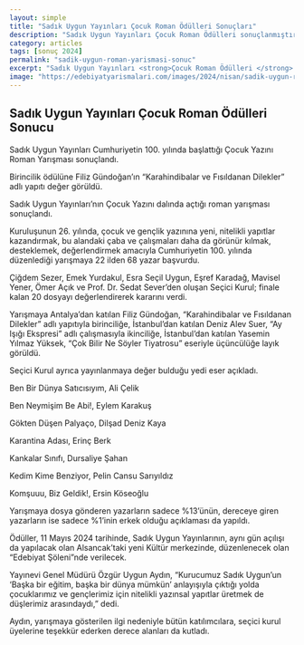 ```yaml
---
layout: simple
title: "Sadık Uygun Yayınları Çocuk Roman Ödülleri Sonuçları"
description: "Sadık Uygun Yayınları Çocuk Roman Ödülleri sonuçlanmıştır."
category: articles
tags: [sonuç 2024]
permalink: "sadik-uygun-roman-yarismasi-sonuc"
excerpt: "Sadık Uygun Yayınları <strong>Çocuk Roman Ödülleri </strong> sonuçlanmıştır."
image: "https://edebiyatyarismalari.com/images/2024/nisan/sadik-uygun-roman-yarismasi-sonuc.jpg"
---
```


## Sadık Uygun Yayınları Çocuk Roman Ödülleri Sonucu

Sadık Uygun Yayınları Cumhuriyetin 100. yılında başlattığı Çocuk Yazını Roman Yarışması sonuçlandı.

Birincilik ödülüne Filiz Gündoğan’ın “Karahindibalar ve Fısıldanan Dilekler” adlı yapıtı değer görüldü.

Sadık Uygun Yayınları’nın Çocuk Yazını dalında açtığı roman yarışması sonuçlandı.

Kuruluşunun 26. yılında, çocuk ve gençlik yazınına yeni, nitelikli yapıtlar kazandırmak, bu alandaki çaba ve çalışmaları daha da görünür kılmak, desteklemek, değerlendirmek amacıyla Cumhuriyetin 100. yılında düzenlediği yarışmaya 22 ilden 68 yazar başvurdu.

Çiğdem Sezer, Emek Yurdakul, Esra Seçil Uygun, Eşref Karadağ, Mavisel Yener, Ömer Açık ve Prof. Dr. Sedat Sever’den oluşan Seçici Kurul; finale kalan 20 dosyayı değerlendirerek kararını verdi.

Yarışmaya Antalya’dan katılan Filiz Gündoğan, “Karahindibalar ve Fısıldanan Dilekler” adlı yapıtıyla birinciliğe, İstanbul’dan katılan Deniz Alev Suer, “Ay Işığı Ekspresi” adlı çalışmasıyla ikinciliğe, İstanbul’dan katılan Yasemin Yılmaz Yüksek, “Çok Bilir Ne Söyler Tiyatrosu” eseriyle üçüncülüğe layık görüldü.

Seçici Kurul ayrıca yayınlanmaya değer bulduğu yedi eser açıkladı.

Ben Bir Dünya Satıcısıyım, Ali Çelik                

Ben Neymişim Be Abi!, Eylem Karakuş 

Gökten Düşen Palyaço, Dilşad Deniz Kaya      

Karantina Adası, Erinç Berk

Kankalar Sınıfı, Dursaliye Şahan

Kedim Kime Benziyor, Pelin Cansu Sarıyıldız

Komşuuu, Biz Geldik!, Ersin Köseoğlu  

Yarışmaya dosya gönderen yazarların sadece %13’ünün, dereceye giren yazarların ise sadece %1’inin erkek olduğu açıklaması da yapıldı.

Ödüller, 11 Mayıs 2024 tarihinde, Sadık Uygun Yayınlarının, aynı gün açılışı da yapılacak olan Alsancak’taki yeni Kültür merkezinde, düzenlenecek olan “Edebiyat Şöleni”nde verilecek.

Yayınevi Genel Müdürü Özgür Uygun Aydın, “Kurucumuz Sadık Uygun’un ‘Başka bir eğitim, başka bir dünya mümkün’ anlayışıyla çıktığı yolda çocuklarımız ve gençlerimiz için nitelikli yazınsal yapıtlar üretmek de düşlerimiz arasındaydı,” dedi.

Aydın, yarışmaya gösterilen ilgi nedeniyle bütün katılımcılara, seçici kurul üyelerine teşekkür ederken derece alanları da kutladı.